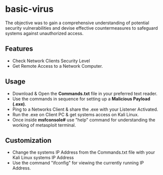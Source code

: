 # basic-virus

The objective was to gain a comprehensive understanding of potential security vulnerabilities and devise effective countermeasures to safeguard systems against unauthorized access.


## Features

- Check Network Clients Security Level
- Get Remote Access to a Network Computer.

## Usage

- Download & Open the **Commands.txt** file in your preferred text reader.
- Use the commands in sequence for setting up a **Malicious Payload (.exe)**.
- Ping to a Networks Client & share the .exe with your Listener Activated.
- Run the .exe on Client PC & get systems access on Kali Linux.
- Once inside **msfconsole#** use "help" command for understanding the working of metasploit terminal.


## Customization

- Change the systems IP Address from the Commands.txt file with your Kali Linux systems IP Address
- Use the command "ifconfig" for viewing the currently running IP Address.
